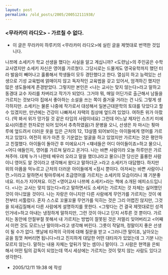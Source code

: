 ```yaml
---
layout: post
permalink: /old_posts/2005/200512111938/
---
```


### &lt;무라카미 라디오&gt; - 가르칠 수 없다.

* 이 글은 무라카미 하루키의 <무라카미 라디오>에 실린 글을 제멋대로 번역한 것입니다.

나쯔메 소세키가 학교 선생을 했다는 사실을 알고 계십니까? <도련님>의 주인공은 수학 교사였지만 소세키 자신은 영어를 가르쳤다. 그당시로는 드물게도 영국유학까지 했던 터라 발음이 빼어나고 훌륭해서 학생들이 모두 경탄했다고 한다. 열심히 하고 능력있는 선생으로 기성 교육법에 얽매이지 않고 독자적인 교육법을 갖고 있어서, 엄격하긴 했지만 많은 생도들에게 존경받았다. 그렇지만 본인은 <나는 교사는 맞지 않는다>라고 말하고 동경대 교수 자리를 차버리고 작가가 되었다. 그거야 뭐, 매일 어딘가로 출근해서 남들을 가르치는 것보다야 집에서 좋아하는 소설을 쓰는 쪽이 즐거울 거라는 건 나도 그렇게 생각하지만.
소세키는 물론 나중에 작가로서 대성해서 일본근대문학의 토대를 닦았다고 할 수 있겠지만, 만년에는 건강이 나빠져서 자택의 침상에 엎드려 있었다. 여하튼 위가 아팠다. (딱 봐서 위가 망가질 것 같은 타입의 사람이네요) 그런데 어느날 제자인 스즈키 미에요시(이름은 한자로만 되어 있어서 추측하였음)가 문병을 오니, 선생은 차 마시는 툇마루에 엎드려서 더러운 옷을 입은 근처의 12, 13살쯤 되어보이는 아이들에게 영어를 가르치고 있었다. 여전히 위가 아픈 듯 기운없는 얼굴을 하고 있었지만 가르치는 것은 평안하고 친절했다. 아이들이 돌아간 후 미에요시가 <쟤네들은 어디 아이들이죠>하고 물으니, <어디 애들인지, 영어를 가르쳐 달라고 온거다. 나는 바쁜 사람이라 오늘 하루만은 가르쳐주마. 대체 누가 나한테 배우러 오라고 말을 했더냐라고 물으니깐 당신은 훌륭한 사람이니 영어도 알 것이라고 생각해서 왔다고 말하더군.>라고 소세키가 대답했다.
하지만 위의 아픔을 억누르고 근처의 더러운 아이들에게 <잠시 뿐이다. 아저씨는 바쁜 사람이니깐.>이라고 말하면서 툇마루에서 초급영어를 가르치는 소세키의 모습이라니 꽤 기분좋네요. 미소가 지어져요. 이건 <영어교사 나쯔메 소세키>라는 책에 소개된 에피소드입니다. <나는 교사는 맞지 않는다>라고 말하면서도 소세키는 가르치는 것 자체는 싫어했던 것이 아니었을 것이다.
나는 자랑은 아니지만 다른 사람에게 무언가를 가르치는 것이 예전부터 서툴렀다. 혼자 스스로 꼬물꼬물 무언가를 익히는 것은 그리 어렵진 않지만, 그것을 되새김질해서 다른 사람에게 설명하지를 못한다. <그렇다는 건 결국 제멋대로인 성격인거네>하고 아내는 냉정하게 말하지만, 그런 것이 아니고 단지 서투른 것 뿐이다. 가르치는 동안에 안절부절 못해서 내 가르치는 방법이 잘못된 것은 저멀리 잊어버리고 <어째서 이런 것도 모르느냔 말이야>라고 생각해 버린다. 그릇이 작달까, 정말이지 좋은 선생이 될 수가 없다.
옛날에 타격의 극의에 대해 질문을 받고 <그러니깐 말이죠, 날아오는 공을 힘껏 쳐버리면 됩니다>라고 진지하게 대답한 어떤 대타자가 있었는데 그 기분 나는 모르지 않는다. 말하는 내용 자체는 앞뒤가 맞는 셈이니 말이다. 그 사람은 현역을 은퇴해서 어떤 팀의 감독이 되었는데 역시 세상에는 가르치는 것이 맞지 않는 사람도 있다고 생각한다.




- 2005/12/11 19:38 에 작성